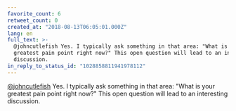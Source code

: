 ```yaml
---
favorite_count: 6
retweet_count: 0
created_at: "2018-08-13T06:05:01.000Z"
lang: en
full_text: >-
  @johncutlefish Yes. I typically ask something in that area: "What is your
  greatest pain point right now?" This open question will lead to an interesting
  discussion.
in_reply_to_status_id: "1028858811941978112"
---
```


[@johncutlefish](https://twitter.com/johncutlefish) Yes. I typically ask
something in that area: "What is your greatest pain point right now?" This open
question will lead to an interesting discussion.
